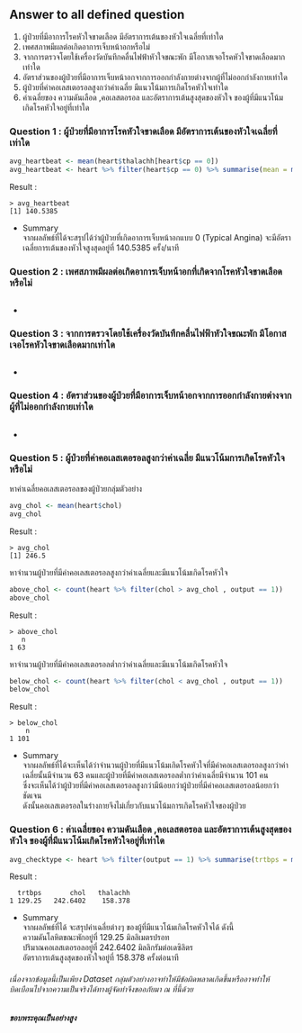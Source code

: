 ## Answer to all defined question
1. ผู้ป่วยที่มีอาการโรคหัวใจขาดเลือด มีอัตราการเต้นของหัวใจเฉลี่ยที่เท่าใด
2. เพศสภาพมีผลต่อเกิดอาการเจ็บหน้าอกหรือไม่
3. จากการตรวจโดยใช้เครื่องวัดบันทึกคลื่นไฟฟ้าหัวใจขณะพัก มีโอกาสเจอโรคหัวใจขาดเลือดมากเท่าใด
4. อัตราส่วนของผู้ป่วยที่มีอาการเจ็บหน้าอกจากการออกกำลังกายต่างจากผู้ที่ไม่ออกกำลังกายเท่าใด
5. ผู้ป่วยที่ค่าคอเลสเตอรอลสูงกว่าค่าเฉลี่ย มีแนวโน้มการเกิดโรคหัวใจเท่าใด
6. ค่าเฉลี่ยของ ความดันเลือด ,คอเลสตอรอล และอัตราการเต้นสูงสุดของหัวใจ ของผู้ที่มีแนวโน้มเกิดโรคหัวใจอยู่ที่เท่าใด

### Question 1 : ผู้ป่วยที่มีอาการโรคหัวใจขาดเลือด มีอัตราการเต้นของหัวใจเฉลี่ยที่เท่าใด
```r
avg_heartbeat <- mean(heart$thalachh[heart$cp == 0])
avg_heartbeat <- heart %>% filter(heart$cp == 0) %>% summarise(mean = mean(thalachh))
```
Result :
```
> avg_heartbeat
[1] 140.5385
```
* Summary</br>
 จากผลลัพธ์ที่ได้จะสรุปได้ว่าผู้ป่วยที่เกิดอาการเจ็บหน้าอกแบบ 0 (Typical Angina) จะมีอัตราเฉลี่ยการเต้นของหัวใจสูงสุดอยู่ที่ 140.5385 ครั้ง/นาที
### Question 2 : เพศสภาพมีผลต่อเกิดอาการเจ็บหน้าอกที่เกิดจากโรคหัวใจขาดเลือดหรือไม่
```r
```
*
### Question 3 : จากการตรวจโดยใช้เครื่องวัดบันทึกคลื่นไฟฟ้าหัวใจขณะพัก มีโอกาสเจอโรคหัวใจขาดเลือดมากเท่าใด
```
```
*
### Question 4 : อัตราส่วนของผู้ป่วยที่มีอาการเจ็บหน้าอกจากการออกกำลังกายต่างจากผู้ที่ไม่ออกกำลังกายเท่าใด
```
```
*
### Question 5 : ผู้ป่วยที่ค่าคอเลสเตอรอลสูงกว่าค่าเฉลี่ย มีแนวโน้มการเกิดโรคหัวใจหรือไม่
หาค่าเฉลี่ยคอเลสเตอรอลของผู้ป่วยกลุ่มตัวอย่าง
```r
avg_chol <- mean(heart$chol)
avg_chol
```
Result : 
```
> avg_chol
[1] 246.5
```
หาจำนวนผู้ป่วยที่มีค่าคอเลสเตอรอลสูงกว่าค่าเฉลี่ยและมีแนวโน้มเกิดโรคหัวใจ
```r
above_chol <- count(heart %>% filter(chol > avg_chol , output == 1))
above_chol
```
Result : 
```
> above_chol
   n
1 63
```
หาจำนวนผู้ป่วยที่มีค่าคอเลสเตอรอลต่ำกว่าค่าเฉลี่ยและมีแนวโน้มเกิดโรคหัวใจ
```r
below_chol <- count(heart %>% filter(chol < avg_chol , output == 1))
below_chol
```
Result : 
```
> below_chol
    n
1 101
```
* Summary </br>
จากผลลัพธ์ที่ได้จะเห็นได้ว่าจำนวนผู้ป่วยที่มีแนวโน้มเกิดโรคหัวใจที่มีค่าคอเลสเตอรอลสูงกว่าค่าเฉลี่ยนั้นมีจำนวน 63 คนและผู้ป่วยที่มีค่าคอเลสเตอรอลต่ำกว่าค่าเฉลี่ยมีจำนวน 101 คน </br>
ซึ่งจะเห็นได้ว่าผู้ป่วยที่มีค่าคอเลสเตอรอลสูงกว่ามีน้อยกว่าผู้ป่วยที่มีค่าคอเลสเตอรอลน้อยกว่าชัดเจน </br>
ดังนั้นคอเลสเตอรอลในร่างกายจึงไม่เกี่ยวกับแนวโน้มการเกิดโรคหัวใจของผู้ป่วย
### Question 6 : ค่าเฉลี่ยของ ความดันเลือด ,คอเลสตอรอล และอัตราการเต้นสูงสุดของหัวใจ ของผู้ที่มีแนวโน้มเกิดโรคหัวใจอยู่ที่เท่าใด
```r
avg_checktype <- heart %>% filter(output == 1) %>% summarise(trtbps = mean(trtbps) , chol = mean(chol) , fbs = mean(fbs))
```
Result :
```
  trtbps       chol   thalachh
1 129.25   242.6402    158.378
```
* Summary </br>
จากผลลัพธ์ที่ได้ จะสรุปค่าเฉลี่ยต่างๆ ของผู้ที่มีแนวโน้มเกิดโรคหัวใจได้ ดังนี้ </br>
ความดันโลหิตขณะพักอยู่ที่   129.25 มิลลิเมตรปรอท </br>
ปริมาณคอเลสเตอรอลอยู่ที่   242.6402 มิลลิกรัมต่อเดซิลิตร</br>
อัตราการเต้นสูงสุดของหัวใจอยู่ที่   158.378 ครั้งต่อนาที

###### เนื่องจากข้อมูลนี้เป็นเพียง Dataset กลุ่มตัวอย่างอาจทำให้มีข้อผิดพลาดเกิดขึ้นหรืออาจทำให้บิดเบือนไปจากความเป็นจริงได้ทางผู้จัดทำจึงขออภัยมา ณ ที่นี้ด้วย
##### ขอบพระคุณเป็นอย่างสูง
